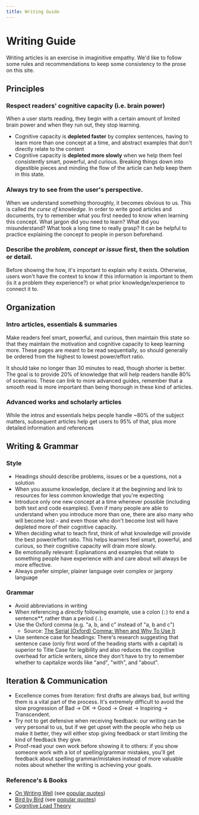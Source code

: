 ```yaml
---
title: Writing Guide
---
```


# Writing Guide

Writing articles is an exercise in imaginitive empathy. We'd like to follow some rules and recommendations to keep some consistency to the prose on this site.

## Principles

### Respect readers' cognitive capacity (i.e. brain power) 
When a user starts reading, they begin with a certain amount of limited brain power and when they run out, they stop learning.

  - Cognitive capacity is **depleted faster** by complex sentences, having to learn more than one concept at a time, and abstract examples that don't directly relate to the content
  - Cognitive capacity is **depleted more slowly** when we help them feel consistently smart, powerful, and curious. Breaking things down into digestible pieces and minding the flow of the article can help keep them in this state.
  
### Always try to see from the user's perspective.
When we understand something thoroughly, it becomes obvious to us. This is called _the curse of knowledge_. In order to write good articles and documents, try to remember what you first needed to know when learning this concept. What jargon did you need to learn? What did you misunderstand? What took a long time to really grasp? It can be helpful to practice explaining the concept to people in person beforehand.


### Describe the _problem, concept or issue_ first, then the solution or detail.
Before showing the how, it's important to explain why it exists. Otherwise, users won't have the context to know if this information is important to them (is it a problem they experience?) or what prior knowledge/experience to connect it to.

## Organization

### Intro articles, essentials & summaries
Make readers feel smart, powerful, and curious, then maintain this state so that they maintain the motivation and cognitive capacity to keep learning more. These pages are meant to be read sequentially, so should generally be ordered from the highest to lowest power/effort ratio.

It should take no longer than 30 minutes to read, though shorter is better. The goal is to provide 20% of knowledge that will help readers handle 80% of scenarios. These can link to more advanced guides, remember that a smooth read is more important than being thorough in these kind of articles.


### Advanced works and scholarly articles 

While the intros and essentials helps people handle ~80% of the subject matters, subsequent articles help get users to 95% of that, plus more detailed information and references


## Writing & Grammar

### Style

- Headings should describe problems, issues or be a questions, not a solution
- When you assume knowledge, declare it at the beginning and link to resources for less common knowledge that you're expecting
- Introduce only one new concept at a time whenever possible (including both text and code examples). Even if many people are able to understand when you introduce more than one, there are also many who will become lost - and even those who don't become lost will have depleted more of their cognitive capacity.
- When deciding what to teach first, think of what knowledge will provide the best power/effort ratio. This helps learners feel smart, powerful, and curious, so their cognitive capacity will drain more slowly.
- Be emotionally relevant: Explanations and examples that relate to something people have experience with and care about will always be more effective.
- Always prefer simpler, plainer language over complex or jargony language

### Grammar

- Avoid abbreviations in writing
- When referencing a directly following example, use a colon (`:`) to end a sentence**, rather than a period (`.`).
- Use the Oxford comma (e.g. "a, b, and c" instead of "a, b and c")
  - Source: [The Serial (Oxford) Comma: When and Why To Use It](https://www.inkonhand.com/2015/10/the-serial-oxford-comma-when-and-why-to-use-it/)
- Use sentence case for headings: There's research suggesting that sentence case (only first word of the heading starts with a capital) is superior to Title Case for legibility and also reduces the cognitive overhead for article writers, since they don't have to try to remember whether to capitalize words like "and", "with", and "about".

## Iteration & Communication
- Excellence comes from iteration: first drafts are always bad, but writing them is a vital part of the process. It's extremely difficult to avoid the slow progression of Bad -> OK -> Good -> Great -> Inspiring -> Transcendent.
- Try not to get defensive when receiving feedback: our writing can be very personal to us, but if we get upset with the people who help us make it better, they will either stop giving feedback or start limiting the kind of feedback they give.
- Proof-read your own work before showing it to others: if you show someone work with a lot of spelling/grammar mistakes, you'll get feedback about spelling grammar/mistakes instead of more valuable notes about whether the writing is achieving your goals.


### Reference's & Books

- [On Writing Well](https://www.amazon.com/Writing-Well-30th-Anniversary-Nonfiction-ebook/dp/B0090RVGW0) (see [popular quotes](https://www.goodreads.com/work/quotes/1139032-on-writing-well-the-classic-guide-to-writing-nonfiction))
- [Bird by Bird](https://www.amazon.com/Bird-Some-Instructions-Writing-Life/dp/0385480016) (see [popular quotes](https://www.goodreads.com/work/quotes/841198-bird-by-bird-some-instructions-on-writing-and-life))
- [Cognitive Load Theory](https://www.amazon.com/Cognitive-Explorations-Instructional-Performance-Technologies/dp/144198125X/)
